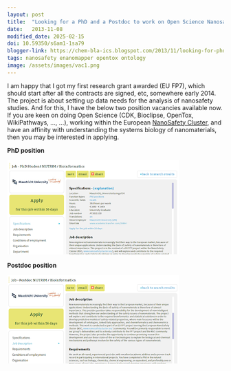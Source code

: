 ```yaml
---
layout: post
title:  "Looking for a PhD and a Postdoc to work on Open Science Nanosafety"
date:   2013-11-08
modified_date: 2025-02-15
doi: 10.59350/s6am1-1sa79
blogger-link: https://chem-bla-ics.blogspot.com/2013/11/looking-for-phd-and-postdoc-to-work-on.html
tags: nanosafety enanomapper opentox ontology
image: /assets/images/vac1.png
---
```


I am happy that I got my first research grant awarded (EU FP7), which should start after all the contracts are signed,
etc, somewhere early 2014. The project is about setting up data needs for the analysis of nanosafety studies. And for this,
I have the below two position vacancies available now. If you are keen on doing Open Science (CDK, Bioclipse, OpenTox, WikiPathways, ..., ...),
working within the European [NanoSafety Cluster](http://www.nanosafetycluster.eu/), and have an affinity with understanding the
systems biology of nanomaterials, then you may be interested in applying.

**PhD position**

![](/assets/images/vac1.png)

**Postdoc position**

![](/assets/images/vac2.png)
